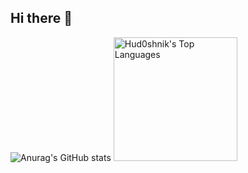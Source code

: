 ## Hi there 👋
![Anurag's GitHub stats](https://github-readme-stats.vercel.app/api?username=intfxzen&show_icons=true&theme=tokyonight)
<img alt="Hud0shnik's Top Languages" src="https://github-readme-stats.vercel.app/api/top-langs?username=intfxzen&langs_count=4&layout=compact&theme=react&bg_color=1F222E&title_color=68C3D4&icon_color=F8D866&border_color=FFFFFF&hide=Cmake,makefile" height="198px"/>

<!--
**IntFxZen/IntFxZen** is a ✨ _special_ ✨ repository because its `README.md` (this file) appears on your GitHub profile.

Here are some ideas to get you started:


- 🔭 I’m currently working on ...
- 🌱 I’m currently learning ...
- 👯 I’m looking to collaborate on ...
- 🤔 I’m looking for help with ...
- 💬 Ask me about ...
- 📫 How to reach me: ...
- 😄 Pronouns: ...
- ⚡ Fun fact: ...
-->
